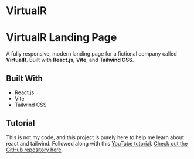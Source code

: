 # VirtualR

# VirtualR Landing Page

A fully responsive, modern landing page for a fictional company called **VirtualR**. Built with **React.js**, **Vite**, and **Tailwind CSS**.

## Built With
- React.js
- Vite
- Tailwind CSS

## Tutorial
This is not my code, and this project is purely here to help me learn about react and tailwind.
Followed along with this [YouTube tutorial](https://www.youtube.com/watch?v=EwzWg-Joxq0&t=105s).
[Check out the GitHub repository here](https://github.com/kushald/virtualr).
